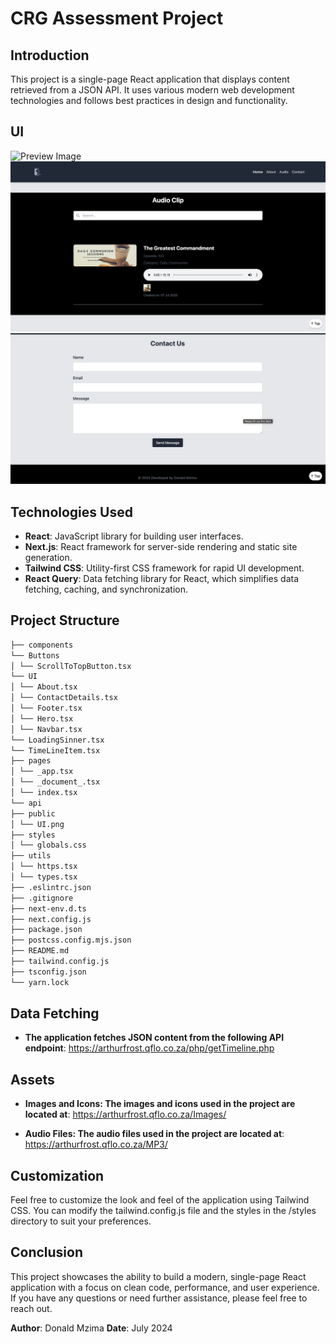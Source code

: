 # CRG Assessment Project

## Introduction

This project is a single-page React application that displays content retrieved from a JSON API. It uses various modern web development technologies and follows best practices in design and functionality.

## UI

![Preview Image](/public/Landing.png)
![Preview Image](/public/Audio.png)
![Preview Image](/public/Contact.png)

## Technologies Used

- **React**: JavaScript library for building user interfaces.
- **Next.js**: React framework for server-side rendering and static site generation.
- **Tailwind CSS**: Utility-first CSS framework for rapid UI development.
- **React Query**: Data fetching library for React, which simplifies data fetching, caching, and synchronization.

## Project Structure

```bash
├── components
└── Buttons
│ └── ScrollToTopButton.tsx
└── UI
│ └── About.tsx
│ └── ContactDetails.tsx
│ └── Footer.tsx
│ └── Hero.tsx
│ └── Navbar.tsx
└── LoadingSinner.tsx
└── TimeLineItem.tsx
├── pages
│ └── _app.tsx
│ └── _document_.tsx
│ └── index.tsx
└── api
├── public
│ └── UI.png
├── styles
│ └── globals.css
├── utils
│ └── https.tsx
│ └── types.tsx
├── .eslintrc.json
├── .gitignore
├── next-env.d.ts
├── next.config.js
├── package.json
├── postcss.config.mjs.json
├── README.md
├── tailwind.config.js
├── tsconfig.json
└── yarn.lock
```

## Data Fetching

- **The application fetches JSON content from the following API endpoint**: https://arthurfrost.qflo.co.za/php/getTimeline.php

## Assets

- **Images and Icons: The images and icons used in the project are located at**: https://arthurfrost.qflo.co.za/Images/

- **Audio Files: The audio files used in the project are located at**: https://arthurfrost.qflo.co.za/MP3/

## Customization

Feel free to customize the look and feel of the application using Tailwind CSS. You can modify the tailwind.config.js file and the styles in the /styles directory to suit your preferences.

## Conclusion

This project showcases the ability to build a modern, single-page React application with a focus on clean code, performance, and user experience. If you have any questions or need further assistance, please feel free to reach out.

**Author**: Donald Mzima
**Date**: July 2024
